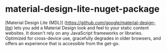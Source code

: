 # material-design-lite-nuget-package
[Material Design Lite (MDL)] (https://github.com/google/material-design-lite) lets you add a Material Design look and feel to your static content websites. It doesn't rely on any JavaScript frameworks or libraries. Optimized for cross-device use, gracefully degrades in older browsers, and offers an experience that is accessible from the get-go.
